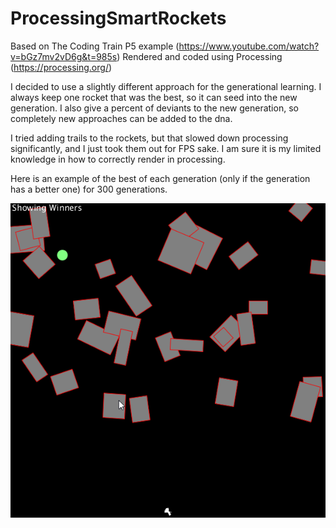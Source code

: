 # ProcessingSmartRockets
Based on The Coding Train P5 example (https://www.youtube.com/watch?v=bGz7mv2vD6g&t=985s)
Rendered and coded using Processing (https://processing.org/)

I decided to use a slightly different approach for the generational learning. I always keep one rocket that was the best, so it can seed into the new generation. I also give a percent of deviants to the new generation, so completely new approaches can be added to the dna.

I tried adding trails to the rockets, but that slowed down processing significantly, and I just took them out for FPS sake. I am sure it is my limited knowledge in how to correctly render in processing.

Here is an example of the best of each generation (only if the generation has a better one) for 300 generations.

![](BestRockets.gif)
